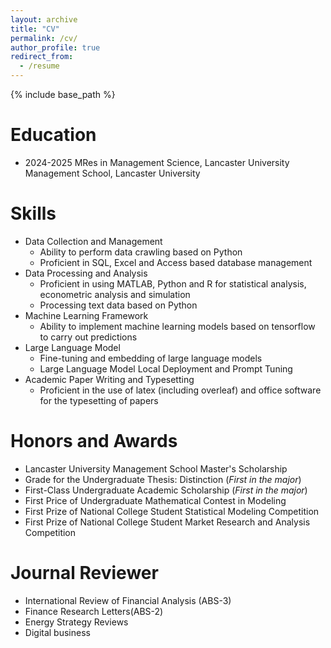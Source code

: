 ```yaml
---
layout: archive
title: "CV"
permalink: /cv/
author_profile: true
redirect_from:
  - /resume
---
```


{% include base_path %}

Education
======
* 2024-2025 MRes in Management Science, Lancaster University Management School, Lancaster University

Skills
======
* Data Collection and Management
  * Ability to perform data crawling based on Python
  * Proficient in SQL, Excel and Access based database management
* Data Processing and Analysis
  * Proficient in using MATLAB, Python and R for statistical analysis, econometric analysis and simulation
  * Processing text data based on Python
* Machine Learning Framework
  * Ability to implement machine learning models based on tensorflow to carry out predictions
* Large Language Model
  * Fine-tuning and embedding of large language models
  * Large Language Model Local Deployment and Prompt Tuning
* Academic Paper Writing and Typesetting
  * Proficient in the use of latex (including overleaf) and office software for the typesetting of papers


Honors and Awards
======
* Lancaster University Management School Master's Scholarship
* Grade for the Undergraduate Thesis: Distinction (*First in the major*)
* First-Class Undergraduate Academic Scholarship (*First in the major*)
* First Price of Undergraduate Mathematical Contest in Modeling
* First Prize of National College Student Statistical Modeling Competition
* First Prize of National College Student Market Research and Analysis Competition

Journal Reviewer
======
* International Review of Financial Analysis (ABS-3)
* Finance Research Letters(ABS-2)
* Energy Strategy Reviews
* Digital business


